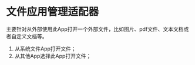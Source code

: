 #  文件应用管理适配器

主要针对从外部使用此App打开一个外部文件，比如图片、pdf文件、文本文档或者自定义文档等。

1. 从系统文件App打开文件；
2. 从其他App选择此App打开文件；
